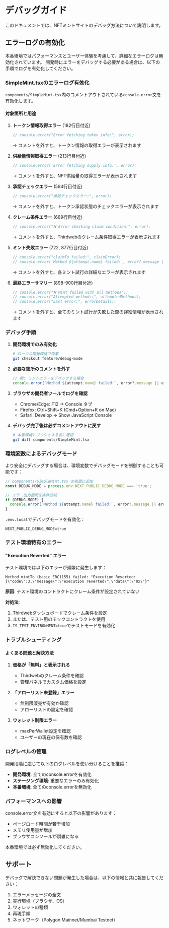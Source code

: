 # デバッグガイド

このドキュメントでは、NFTミントサイトのデバッグ方法について説明します。

## エラーログの有効化

本番環境ではパフォーマンスとユーザー体験を考慮して、詳細なエラーログは無効化されています。
開発時にエラーをデバッグする必要がある場合は、以下の手順でログを有効化してください。

### SimpleMint.tsxのエラーログ有効化

`components/SimpleMint.tsx`内のコメントアウトされている`console.error`文を有効化します。

#### 対象箇所と用途

1. **トークン情報取得エラー** (182行目付近)
   ```typescript
   // console.error("Error fetching token info:", error);
   ```
   → コメントを外すと、トークン情報の取得エラーが表示されます

2. **供給量情報取得エラー** (213行目付近)
   ```typescript
   // console.error('Error fetching supply info:', error);
   ```
   → コメントを外すと、NFT供給量の取得エラーが表示されます

3. **承認チェックエラー** (594行目付近)
   ```typescript
   // console.error("承認チェックエラー:", error);
   ```
   → コメントを外すと、トークン承認状態のチェックエラーが表示されます

4. **クレーム条件エラー** (669行目付近)
   ```typescript
   // console.error("❌ Error checking claim condition:", error);
   ```
   → コメントを外すと、Thirdwebのクレーム条件取得エラーが表示されます

5. **ミント失敗エラー** (722, 877行目付近)
   ```typescript
   // console.error("claimTo failed:", claimError);
   // console.error(`Method ${attempt.name} failed:`, error?.message || error);
   ```
   → コメントを外すと、各ミント試行の詳細なエラーが表示されます

6. **最終エラーサマリー** (898-900行目付近)
   ```typescript
   // console.error("❌ Mint failed with all methods");
   // console.error("Attempted methods:", attemptedMethods);
   // console.error("Last error:", errorDetails);
   ```
   → コメントを外すと、全てのミント試行が失敗した際の詳細情報が表示されます

### デバッグ手順

1. **開発環境でのみ有効化**
   ```bash
   # ローカル開発環境で作業
   git checkout feature/debug-mode
   ```

2. **必要な箇所のコメントを外す**
   ```typescript
   // 例: ミントエラーをデバッグする場合
   console.error(`Method ${attempt.name} failed:`, error?.message || error);
   ```

3. **ブラウザの開発者ツールでログを確認**
   - Chrome/Edge: F12 → Console タブ
   - Firefox: Ctrl+Shift+K (Cmd+Option+K on Mac)
   - Safari: Develop → Show JavaScript Console

4. **デバッグ完了後は必ずコメントアウトに戻す**
   ```bash
   # 本番環境にプッシュする前に確認
   git diff components/SimpleMint.tsx
   ```

### 環境変数によるデバッグモード

より安全にデバッグする場合は、環境変数でデバッグモードを制御することも可能です：

```typescript
// components/SimpleMint.tsx の先頭に追加
const DEBUG_MODE = process.env.NEXT_PUBLIC_DEBUG_MODE === 'true';

// エラー出力箇所を条件分岐
if (DEBUG_MODE) {
  console.error(`Method ${attempt.name} failed:`, error?.message || error);
}
```

`.env.local`でデバッグモードを有効化：
```env
NEXT_PUBLIC_DEBUG_MODE=true
```

### テスト環境特有のエラー

#### "Execution Reverted" エラー
テスト環境では以下のエラーが頻繁に発生します：
```
Method mintTo (basic ERC1155) failed: "Execution Reverted: {\"code\":3,\"message\":\"execution reverted\",\"data\":\"0x\"}"
```

**原因**: テスト環境のコントラクトにクレーム条件が設定されていない

**対処法**:
1. Thirdwebダッシュボードでクレーム条件を設定
2. または、テスト用のモックコントラクトを使用
3. `IS_TEST_ENVIRONMENT=true`でテストモードを有効化

### トラブルシューティング

#### よくある問題と解決方法

1. **価格が「無料」と表示される**
   - Thirdwebのクレーム条件を確認
   - 管理パネルでカスタム価格を設定

2. **「アローリスト未登録」エラー**
   - 無制限販売が有効か確認
   - アローリストの設定を確認

3. **ウォレット制限エラー**
   - maxPerWallet設定を確認
   - ユーザーの現在の保有数を確認

### ログレベルの管理

開発段階に応じて以下のログレベルを使い分けることを推奨：

- **開発環境**: 全てのconsole.errorを有効化
- **ステージング環境**: 重要なエラーのみ有効化
- **本番環境**: 全てのconsole.errorを無効化

### パフォーマンスへの影響

console.error文を有効にすると以下の影響があります：
- ページロード時間が若干増加
- メモリ使用量が増加
- ブラウザコンソールが煩雑になる

本番環境では必ず無効化してください。

## サポート

デバッグで解決できない問題が発生した場合は、以下の情報と共に報告してください：

1. エラーメッセージの全文
2. 実行環境（ブラウザ、OS）
3. ウォレットの種類
4. 再現手順
5. ネットワーク（Polygon Mainnet/Mumbai Testnet）